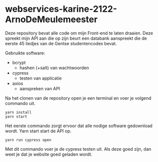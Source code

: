 # webservices-karine-2122-ArnoDeMeulemeester

Deze repository bevat alle code om mijn Front-end te laten draaien. Deze spreekt mijn API aan die op zijn beurt een databank aanspreekt die de eerste 45 liedjes van de Gentse studentencodex bevat.

Gebruikte software:
* bcrypt
  * hashen (+salt) van wachtwoorden
* cypress
  * testen van applicatie
* axios
  * aanspreken van API

Na het clonen van de repository open je een terminal en voer je volgend commando uit.

```
yarn install
yarn start
```
Het eerste commando zorgt ervoor dat alle nodige software gedownload wordt. Yarn start start de API op.

```
yarn run cypress open
```
Met dit commando voer je de cypress testen uit. Als deze goed zijn, dan weet je dat je website goed geladen wordt.
